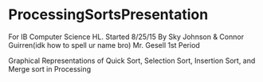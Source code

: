 # ProcessingSortsPresentation

For IB Computer Science HL.
Started 8/25/15
By Sky Johnson & Connor Guirren(idk how to spell ur name bro)
Mr. Gesell 1st Period

Graphical Representations of Quick Sort, Selection Sort, Insertion Sort, and Merge sort in Processing
